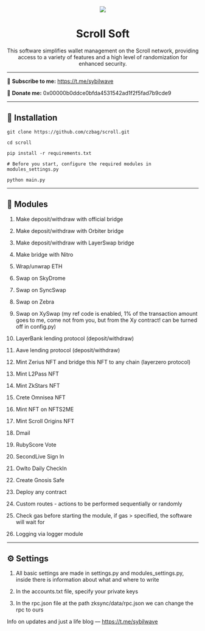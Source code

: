 
<div align="center">
  <img src="https://i.imgur.com/Vaah2gJ.png"  />
  <h1>Scroll Soft</h1>
  <p>This software simplifies wallet management on the Scroll network, providing access to a variety of features and a high level of randomization for enhanced security.</p>
</div>

---

🔔 <b>Subscribe to me:</b> https://t.me/sybilwave

🤑 <b>Donate me:</b> 0x00000b0ddce0bfda4531542ad1f2f5fad7b9cde9

---
<h2>🚀 Installation</h2>

```
git clone https://github.com/czbag/scroll.git

cd scroll

pip install -r requirements.txt

# Before you start, configure the required modules in modules_settings.py

python main.py
```
---
<h2>🚨 Modules</h2>

1. Make deposit/withdraw with official bridge

2. Make deposit/withdraw with Orbiter bridge

3. Make deposit/withdraw with LayerSwap bridge

4. Make bridge with Nitro

5. Wrap/unwrap ETH

6. Swap on SkyDrome

7. Swap on SyncSwap

8. Swap on Zebra

9. Swap on XySwap (my ref code is enabled, 1% of the transaction amount goes to me, come not from you, but from the Xy contract! can be turned off in config.py)

10. LayerBank lending protocol (deposit/withdraw)

11. Aave lending protocol (deposit/withdraw)

12. Mint Zerius NFT and bridge this NFT to any chain (layerzero protocol)

13. Mint L2Pass NFT

14. Mint ZkStars NFT

15. Crete Omnisea NFT

16. Mint NFT on NFTS2ME

17. Mint Scroll Origins NFT

18. Dmail

19. RubyScore Vote

20. SecondLive Sign In

21. Owlto Daily CheckIn

22. Create Gnosis Safe

23. Deploy any contract

24. Custom routes - actions to be performed sequentially or randomly

25. Check gas before starting the module, if gas > specified, the software will wait for

26. Logging via logger module

---
<h2>⚙️ Settings</h2>

1) All basic settings are made in settings.py and modules_settings.py, inside there is information about what and where to write

2) In the accounts.txt file, specify your private keys

3) In the rpc.json file at the path zksync/data/rpc.json we can change the rpc to ours

Info on updates and just a life blog –– https://t.me/sybilwave
